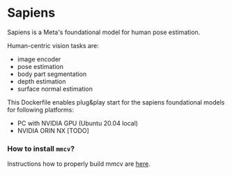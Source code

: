 # Sapiens 

Sapiens is a Meta's foundational model for human pose estimation. 

Human-centric vision tasks are: 
* image encoder 
* pose estimation 
* body part segmentation 
* depth estimation 
* surface normal estimation 

This Dockerfile enables plug&play start for the sapiens foundational models for following platforms: 
* PC with NVIDIA GPU (Ubuntu 20.04 local) 
* NVIDIA ORIN NX [TODO] 


### How to install `mmcv`? 

Instructions how to properly build mmcv are [here](https://mmcv.readthedocs.io/en/latest/get_started/installation.html). 
